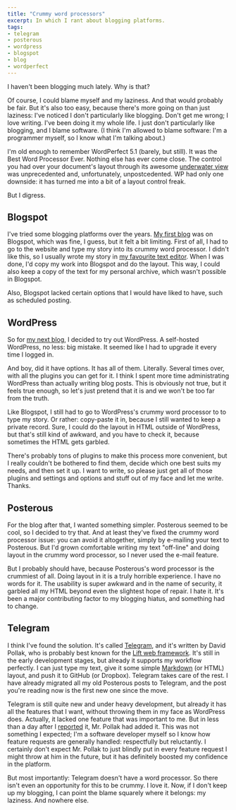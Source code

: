 ```yaml
---
title: "Crummy word processors"
excerpt: In which I rant about blogging platforms.
tags:
- telegram
- posterous
- wordpress
- blogspot
- blog
- wordperfect
---
```

I haven't been blogging much lately. Why is that?

Of course, I could blame myself and my laziness. And that would probably be fair. But it's also too easy, because there's more going on than just laziness: I've noticed I don't particularly like blogging. Don't get me wrong; I love writing. I've been doing it my whole life. I just don't particularly like blogging, and I blame software. (I think I'm allowed to blame software: I'm a programmer myself, so I know what I'm talking about.)

I'm old enough to remember WordPerfect 5.1 (barely, but still). It was the Best Word Processor Ever. Nothing else has ever come close. The control you had over your document's layout through its awesome [underwater view](http://en.wikipedia.org/wiki/WordPerfect#Reveal_codes) was unprecedented and, unfortunately, unpostcedented. WP had only one downside: it has turned me into a bit of a layout control freak.

But I digress.

Blogspot
--------

I've tried some blogging platforms over the years. [My first blog](http://jqnouzens.blogspot.nl/) was on Blogspot, which was fine, I guess, but it felt a bit limiting. First of all, I had to go to the website and type my story into its crummy word processor. I didn't like this, so I usually wrote my story in [my favourite text editor](http://www.vim.org). When I was done, I'd copy my work into Blogspot and do the layout. This way, I could also keep a copy of the text for my personal archive, which wasn't possible in Blogspot.

Also, Blogspot lacked certain options that I would have liked to have, such as scheduled posting.

WordPress
---------

So for [my next blog](http://www.jqno.nl/briefenleed/), I decided to try out WordPress. A self-hosted WordPress, no less: big mistake. It seemed like I had to upgrade it every time I logged in.

And boy, did it have options. It has all of them. Literally. Several times over, with all the plugins you can get for it. I think I spent more time administrating WordPress than actually writing blog posts. This is obviously not true, but it feels true enough, so let's just pretend that it is and we won't be too far from the truth.

Like Blogspot, I still had to go to WordPress's crummy word processor to to type my story. Or rather: copy-paste it in, because I still wanted to keep a private record. Sure, I could do the layout in HTML outside of WordPress, but that's still kind of awkward, and you have to check it, because sometimes the HTML gets garbled.

There's probably tons of plugins to make this process more convenient, but I really couldn't be bothered to find them, decide which one best suits my needs, and then set it up. I want to write, so please just get all of those plugins and settings and options and stuff out of my face and let me write. Thanks.

Posterous
---------

For the blog after that, I wanted something simpler. Posterous seemed to be cool, so I decided to try that. And at least they've fixed the crummy word processor issue: you can avoid it altogether, simply by e-mailing your text to Posterous. But I'd grown comfortable writing my text "off-line" and doing layout in the crummy word processor, so I never used the e-mail feature.

But I probably should have, because Posterous's word processor is the crummiest of all. Doing layout in it is a truly horrible experience. I have no words for it. The usability is super awkward and in the name of security, it garbled all my HTML beyond even the slightest hope of repair. I hate it. It's been a major contributing factor to my blogging hiatus, and something had to change.

Telegram
--------

I think I've found the solution. It's called [Telegram](https://telegr.am), and it's written by David Pollak, who is probably best known for the [Lift web framework](http://liftweb.net/). It's still in the early development stages, but already it supports my workflow perfectly. I can just type my text, give it some simple [Markdown](http://en.wikipedia.org/wiki/Markdown) (or HTML) layout, and push it to GitHub (or Dropbox). Telegram takes care of the rest. I have already migrated all my old Posterous posts to Telegram, and the post you're reading now is the first new one since the move.

Telegram is still quite new and under heavy development, but already it has all the features that I want, without throwing them in my face as WordPress does. Actually, it lacked one feature that was important to me. But in less than a day after I [reported](https://getsatisfaction.com/telegram/topics/add_a_feedburner_rss_feed) it, Mr. Pollak had added it. This was not something I expected; I'm a software developer myself so I know how feature requests are generally handled: respectfully but reluctantly. I certainly don't expect Mr. Pollak to just blindly put in every feature request I might throw at him in the future, but it has definitely boosted my confidence in the platform.

But most importantly: Telegram doesn't have a word processor. So there isn't even an opportunity for this to be crummy. I love it. Now, if I don't keep up my blogging, I can point the blame squarely where it belongs: my laziness. And nowhere else.
